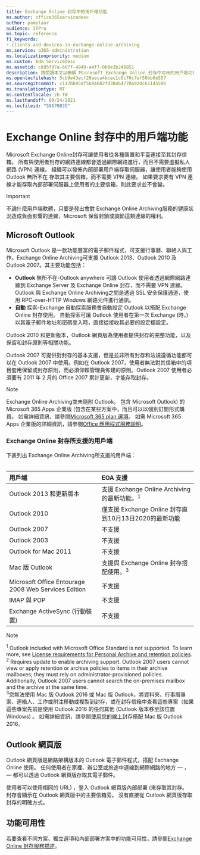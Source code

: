 ```yaml
---
title: Exchange Online 封存中的用戶端功能
ms.author: office365servicedesc
author: pamelaar
audience: ITPro
ms.topic: reference
f1_keywords:
- clients-and-devices-in-exchange-online-archiving
ms.service: o365-administration
ms.localizationpriority: medium
ms.custom: Adm_ServiceDesc
ms.assetid: c8d5f97a-607f-4949-a4f7-0b9e3b246851
description: 請閱讀本文以瞭解 Microsoft Exchange Online 封存中可用的用戶端功能。
ms.openlocfilehash: 5cb9e43ecf20aeca4bcec1c6c76c7ef56bb6e557
ms.sourcegitcommit: c117bb958f5b94682fd384b4770a920c6114559b
ms.translationtype: MT
ms.contentlocale: zh-TW
ms.lasthandoff: 09/24/2021
ms.locfileid: "59670835"
---
```

# <a name="client-features-in-exchange-online-archiving"></a>Exchange Online 封存中的用戶端功能

Microsoft Exchange Online封存可讓使用者從各種裝置和平臺連接至其封存信箱。 所有與使用者封存的網路連線都會透過網際網路進行，而且不需要虛擬私人網路 (VPN) 連線。 組織可以發佈內部部署用戶端存取伺服器，讓使用者能夠使用 Outlook 無所不在 存取其主要信箱，而不需要 VPN 連線。 如果要求要有 VPN 連線才能存取內部部署伺服器上使用者的主要信箱，則此要求並不會變。
  
> [!IMPORTANT]
> 不論什麼用戶端軟體，只要是發出會對 Exchange Online Archiving服務的健康狀況造成負面影響的連線，Microsoft 保留封鎖或調節這類連線的權利。
  
## <a name="microsoft-outlook"></a>Microsoft Outlook

Microsoft Outlook 是一款功能豐富的電子郵件程式，可支援行事曆、聯絡人與工作。Exchange Online Archiving可支援 Outlook 2013、Outlook 2010 及 Outlook 2007。其主要功能包括：
  
- **Outlook** 無所不在-Outlook anywhere 可讓 Outlook 使用者透過網際網路連線到 Exchange Server 及 Exchange Online 封存，而不需要 VPN 連線。 Outlook 與 Exchange Online Archiving之間是透過 SSL 安全保護通道，使用 RPC-over-HTTP Windows 網路元件進行通訊。    
- **自動** 探索-Exchange 自動探索服務會自動設定 Outlook 以搭配 Exchange Online 封存使用。 自動探索可讓 Outlook 使用者在第一次 Exchange (時，) 以其電子郵件地址和密碼登入時，直接從接收其必要的設定檔設定。 

Outlook 2010 和更新版本，Outlook 網頁版為使用者提供封存的完整功能，以及保留和封存原則等相關功能。
  
Outlook 2007 可提供對封存的基本支援，但是並非所有封存和法規遵循功能都可以在 Outlook 2007 中使用。例如在 Outlook 2007，使用者無法對其信箱中的項目套用保留或封存原則，而必須仰賴管理員佈建的原則。Outlook 2007 使用者必須要有 2011 年 2 月的 Office 2007 累計更新，才能存取封存。
  
> [!NOTE]
> Exchange Online Archiving並未隨附 Outlook。 包含 Microsoft Outlook) 的 Microsoft 365 Apps 企業版 (包含在某些方案中，而且可以以個別訂閱形式購買。 如需詳細資訊，請參閱[Microsoft 365 plan 選項](../office-365-platform-service-description/office-365-plan-options.md)。 如需 Microsoft 365 Apps 企業版的詳細資訊，請參閱[Office 應用程式服務說明](../office-applications-service-description/office-applications-service-description.md)。 
  
### <a name="clients-supported-by-exchange-online-archiving"></a>Exchange Online 封存所支援的用戶端

下表列出 Exchange Online Archiving所支援的用戶端：<br><br>
  
| 用戶端 | EOA 支援 |
|:-----|:-----|
|Outlook 2013 和更新版本  <br/> |支援 Exchange Online Archiving 的最新功能。<sup>1</sup> <br/> |
|Outlook 2010  <br/> |僅支援 Exchange Online 封存直到10月13日2020的最新功能|
|Outlook 2007  <br/> |不支援 |
|Outlook 2003  <br/> |不支援  <br/> |
|Outlook for Mac 2011  <br/> |不支援  <br/> |
|Mac 版 Outlook  <br/> |支援與 Exchange Online 封存搭配使用。<sup>3</sup> <br/> |
|Microsoft Office Entourage 2008 Web Services Edition  <br/> |不支援  <br/> |
|IMAP 與 POP  <br/> |不支援  <br/> |
|Exchange ActiveSync (行動裝置)   <br/> |不支援  <br/> |
   
> [!NOTE]
> <sup>1</sup> Outlook included with Microsoft Office Standard is not supported. To learn more, see [License requirements for Personal Archive and retention policies](https://support.office.com/article/Outlook-license-requirements-for-Exchange-features-46B6B7C5-C3CA-43E5-8424-1E2807917C99). <br/> 
<sup>2</sup> Requires update to enable archiving support. Outlook 2007 users cannot view or apply retention or archive policies to items in their archive mailboxes; they must rely on administrator-provisioned policies. Additionally, Outlook 2007 users cannot search the on-premises mailbox and the archive at the same time. <br/> 
<sup>3</sup>您無法使用 Mac 版 Outlook 2016 或 Mac 版 Outlook，將資料夾、行事曆專案、連絡人、工作或附注移動或複製到封存，或在封存信箱中查看這些專案（如果這些專案先前是使用 Outlook 2016 的任何其他 (Outlook 版本移至該位置 Windows) 。 如需詳細資訊，請參閱[使用您的線上](https://support.office.com/article/Use-your-online-archive-with-Outlook-2016-for-Mac-45b8439c-2982-4b6b-9097-eed71dbfe238)封存搭配 Mac 版 Outlook 2016。 

## <a name="outlook-on-the-web"></a>Outlook 網頁版

Outlook 網頁版是網路架構版本的 Outlook 電子郵件程式，搭配 Exchange Online 使用。 任何使用者在家裡、辦公室或旅途中連線到網際網路的地方 &mdash; ， &mdash; 都可以透過 Outlook 網頁版存取其電子郵件。
  
使用者可以使用相同的 URL) ，登入 Outlook 網頁版內部部署 (來存取其封存。 封存會顯示在 Outlook 網頁版中的主要信箱旁。 沒有直接從 Outlook 網頁版存取封存的明確方式。
  
## <a name="feature-availability"></a>功能可用性

若要查看不同方案、獨立選項和內部部署方案中的功能可用性，請參閱[Exchange Online 封存服務描述](exchange-online-archiving-service-description.md)。
